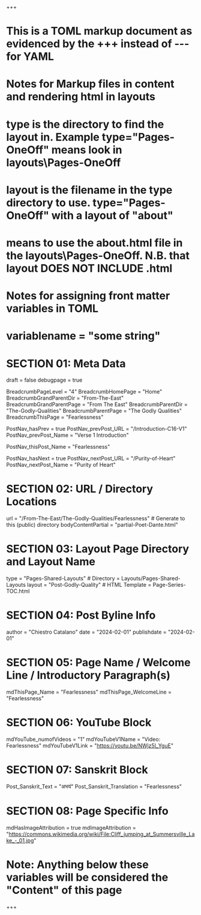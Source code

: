 +++
# This is a TOML markup document as evidenced by the +++ instead of --- for YAML
# Notes for Markup files in content and rendering html in layouts
#    type is the directory to find the layout in. Example type="Pages-OneOff" means look in layouts\Pages-OneOff
#    layout is the filename in the type directory to use. type="Pages-OneOff" with a layout of "about"
#    means to use the about.html file in the layouts\Pages-OneOff. N.B. that layout DOES NOT INCLUDE .html
#
# Notes for assigning front matter variables in TOML
#    variablename = "some string"

# SECTION 01: Meta Data
draft = false
debugpage = true

BreadcrumbPageLevel = "4"
BreadcrumbHomePage  = "Home"
BreadcrumbGrandParentDir = "From-The-East"
BreadcrumbGrandParentPage = "From The East"
BreadcrumbParentDir = "The-Godly-Qualities"
BreadcrumbParentPage = "The Godly Qualities"
BreadcrumbThisPage = "Fearlessness"

PostNav_hasPrev = true
PostNav_prevPost_URL = "/Introduction-C16-V1"
PostNav_prevPost_Name = "Verse 1 Introduction"

PostNav_thisPost_Name = "Fearlessness"

PostNav_hasNext = true
PostNav_nextPost_URL = "/Purity-of-Heart"
PostNav_nextPost_Name = "Purity of Heart"

# SECTION 02: URL / Directory Locations
url = "/From-The-East/The-Godly-Qualities/Fearlessness"  # Generate to this (public) directory
bodyContentPartial = "partial-Poet-Dante.html"

# SECTION 03: Layout Page Directory and Layout Name
type = "Pages-Shared-Layouts"   # Directory = Layouts/Pages-Shared-Layouts
layout = "Post-Godly-Quality"      # HTML Template = Page-Series-TOC.html

# SECTION 04: Post Byline Info
author = "Chiestro Catalano"
date = "2024-02-01"
publishdate = "2024-02-01"

# SECTION 05: Page Name / Welcome Line / Introductory Paragraph(s)
mdThisPage_Name = "Fearlessness"
mdThisPage_WelcomeLine = "Fearlessness"

# SECTION 06: YouTube Block
mdYouTube_numofVideos = "1"
mdYouTubeV1Name = "Video: Fearlessness"
mdYouTubeV1Link = "https://youtu.be/NWjz5l_YguE"

# SECTION 07: Sanskrit Block
Post_Sanskrit_Text = "अभयं"
Post_Sanskrit_Translation = "Fearlessness"

# SECTION 08: Page Specific Info
mdHasImageAttribution = true
mdImageAttribution = "https://commons.wikimedia.org/wiki/File:Cliff_jumping_at_Summersville_Lake_-_01.jpg"

# Note: Anything below these variables will be considered the "Content" of this page

+++
